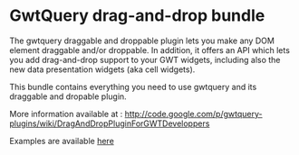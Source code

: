 GwtQuery drag-and-drop bundle
=============================
The gwtquery draggable and droppable plugin lets you make any DOM element draggable and/or droppable. In addition, it offers an API which lets you add drag-and-drop support to your GWT widgets, including also the new data presentation widgets (aka cell widgets).

This bundle contains everything you need to use gwtquery and its draggable and dropable plugin.

More information available at : http://code.google.com/p/gwtquery-plugins/wiki/DragAndDropPluginForGWTDeveloppers

Examples are available [here](http://jdramaix.github.com/droppable/GwtSimpleSample/GwtSimpleSample.html)

